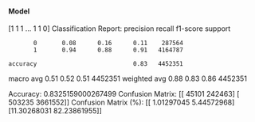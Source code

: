 #### Model
[1 1 1 ... 1 1 0]
Classification Report:
              precision    recall  f1-score   support

           0       0.08      0.16      0.11    287564
           1       0.94      0.88      0.91   4164787

    accuracy                           0.83   4452351
   macro avg       0.51      0.52      0.51   4452351
weighted avg       0.88      0.83      0.86   4452351

Accuracy: 0.8325159000267499
Confusion Matrix:
[[  45101  242463]
 [ 503235 3661552]]
Confusion Matrix (%):
[[ 1.01297045  5.44572968]
 [11.30268031 82.23861955]]
